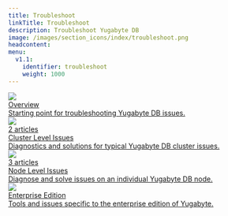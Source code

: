 ```yaml
---
title: Troubleshoot
linkTitle: Troubleshoot
description: Troubleshoot Yugabyte DB
image: /images/section_icons/index/troubleshoot.png
headcontent:
menu:
  v1.1:
    identifier: troubleshoot
    weight: 1000
---
```

<div class="row">
  <div class="col-12 col-md-6 col-lg-12 col-xl-6">
    <a class="section-link icon-offset" href="overview">
      <div class="head">
        <img class="icon" src="/images/section_icons/introduction/overview.png" aria-hidden="true" />  
        <div class="title">Overview</div>
      </div>
      <div class="body">
        Starting point for troubleshooting Yugabyte DB issues.
      </div>
    </a>
  </div>

  <div class="col-12 col-md-6 col-lg-12 col-xl-6">
    <a class="section-link icon-offset" href="cluster">
      <div class="head">
        <img class="icon" src="/images/section_icons/quick_start/create_cluster.png" aria-hidden="true" />
        <div class="articles">2 articles</div>
        <div class="title">Cluster Level Issues</div>
      </div>
      <div class="body">
        Diagnostics and solutions for typical Yugabyte DB cluster issues.
      </div>
    </a>
  </div>

  <div class="col-12 col-md-6 col-lg-12 col-xl-6">
    <a class="section-link icon-offset" href="nodes">
      <div class="head">
        <img class="icon" src="/images/section_icons/architecture/concepts/universe.png" aria-hidden="true" />
        <div class="articles">3 articles</div>
        <div class="title">Node Level Issues</div>
      </div>
      <div class="body">
        Diagnose and solve issues on an individual Yugabyte DB node.
      </div>
    </a>
  </div>

  <div class="col-12 col-md-6 col-lg-12 col-xl-6">
    <a class="section-link icon-offset" href="enterprise-edition">
      <div class="head">
        <img class="icon" src="/images/section_icons/manage/enterprise.png" aria-hidden="true" />
        <div class="title">Enterprise Edition</div>
      </div>
      <div class="body">
        Tools and issues specific to the enterprise edition of Yugabyte.
      </div>
    </a>
  </div>
</div>
